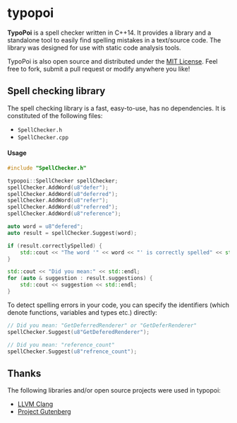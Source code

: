 # typopoi

**TypoPoi** is a spell checker written in C++14.
It provides a library and a standalone tool to easily find spelling mistakes in a text/source code.
The library was designed for use with static code analysis tools.

TypoPoi is also open source and distributed under the [MIT License](https://opensource.org/licenses/MIT).
Feel free to fork, submit a pull request or modify anywhere you like!

## Spell checking library

The spell checking library is a fast, easy-to-use, has no dependencies.
It is constituted of the following files:

- `SpellChecker.h`
- `SpellChecker.cpp`

#### Usage

```cpp
#include "SpellChecker.h"
```

```cpp
typopoi::SpellChecker spellChecker;
spellChecker.AddWord(u8"defer");
spellChecker.AddWord(u8"deferred");
spellChecker.AddWord(u8"refer");
spellChecker.AddWord(u8"referred");
spellChecker.AddWord(u8"reference");

auto word = u8"defered";
auto result = spellChecker.Suggest(word);

if (result.correctlySpelled) {
    std::cout << "The word '" << word << "' is correctly spelled" << std::endl;
}

std::cout << "Did you mean:" << std::endl;
for (auto & suggestion : result.suggestions) {
    std::cout << suggestion << std::endl;
}
```

To detect spelling errors in your code, you can specify the identifiers (which denote functions, variables and types etc.) directly:

```cpp
// Did you mean: "GetDeferredRenderer" or "GetDeferRenderer"
spellChecker.Suggest(u8"GetDeferedRenderer");

// Did you mean: "reference_count"
spellChecker.Suggest(u8"refrence_count");
```

## Thanks

The following libraries and/or open source projects were used in typopoi:

* [LLVM Clang](http://clang.llvm.org/)
* [Project Gutenberg](https://www.gutenberg.org/)
